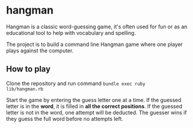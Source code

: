 # hangman

Hangman is a classic word-guessing game, it's often used for fun or as an educational tool to help with vocabulary and spelling. 

The project is to build a command line Hangman game where one player plays against the computer.

## How to play

Clone the repository and run command
<code>bundle exec ruby lib/hangman.rb</code>

Start the game by entering the guess letter one at a time.
If the guessed letter is in the **word**, it is filled in **all the correct positions**.
If the guessed letter is not in the word, one attempt will be deducted.
The guesser wins if they guess the full word before no attempts left.
 